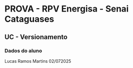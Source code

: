 # PROVA - RPV Energisa - Senai Cataguases

## UC - Versionamento 

### Dados do aluno
Lucas Ramos Martins
02/072025